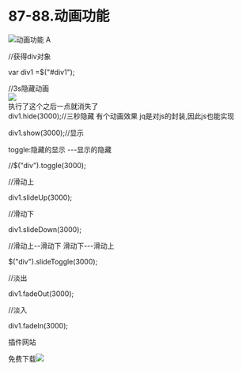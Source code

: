 # 87-88.动画功能

![](https://cdn.nlark.com/yuque/0/2019/png/349894/1562418759942-8daae396-5c23-4a3b-b60c-7cd0b704c487.png#align=left&display=inline&height=520&originHeight=551&originWidth=421&status=done&width=397)动画功能 A


//获得div对象

var	div1 =$("#div1");

//3s隐藏动画<br />![](https://cdn.nlark.com/yuque/0/2019/png/349894/1562418760045-20281a74-e1fb-4c0c-aefb-8ab000a3e485.png#align=left&display=inline&height=391&originHeight=948&originWidth=1592&status=done&width=657)<br />执行了这个之后一点就消失了<br />div1.hide(3000);//三秒隐藏 有个动画效果 jq是对js的封装,因此js也能实现

div1.show(3000);//显示

toggle:隐藏的显示 ---显示的隐藏

//$("div").toggle(3000);

//滑动上

div1.slideUp(3000);

//滑动下

div1.slideDown(3000);

//滑动上--滑动下	滑动下---滑动上

$("div").slideToggle(3000);

//淡出

div1.fadeOut(3000);

//淡入

div1.fadeIn(3000);

插件网站

免费下载![](https://cdn.nlark.com/yuque/0/2019/png/349894/1562418760130-e712cbe6-7a22-4466-b4cd-503119824e15.png#align=left&display=inline&height=132&originHeight=88&originWidth=402&status=done&width=603)


